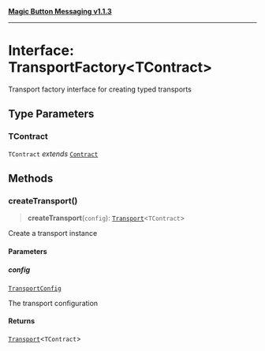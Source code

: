 [**Magic Button Messaging v1.1.3**](../README.md)

***

# Interface: TransportFactory\<TContract\>

Transport factory interface for creating typed transports

## Type Parameters

### TContract

`TContract` *extends* [`Contract`](../type-aliases/Contract.md)

## Methods

### createTransport()

> **createTransport**(`config`): [`Transport`](../type-aliases/Transport.md)\<`TContract`\>

Create a transport instance

#### Parameters

##### config

[`TransportConfig`](TransportConfig.md)

The transport configuration

#### Returns

[`Transport`](../type-aliases/Transport.md)\<`TContract`\>
